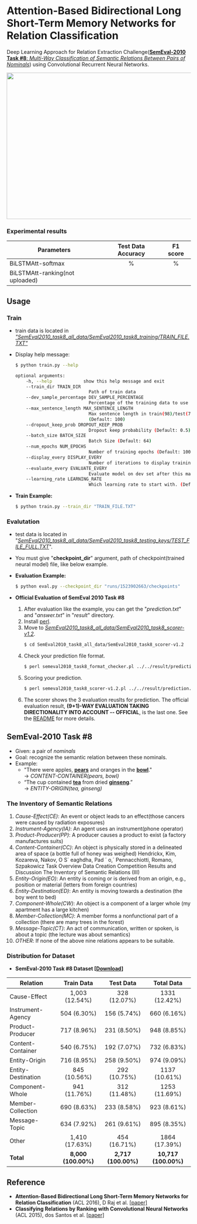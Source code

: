 # Attention-Based Bidirectional Long Short-Term Memory Networks for Relation Classification

Deep Learning Approach for Relation Extraction Challenge([**SemEval-2010 Task #8**: *Multi-Way Classification of Semantic Relations Between Pairs of Nominals*](https://docs.google.com/document/d/1QO_CnmvNRnYwNWu1-QCAeR5ToQYkXUqFeAJbdEhsq7w/preview)) using Convolutional Recurrent Neural Networks.

<p align="center">
	<img width="700" height="400" src="https://user-images.githubusercontent.com/8953934/40840406-82836d42-65e1-11e8-8b70-1592707a3fed.JPG">
</p>

### Experimental results

| Parameters                      | Test Data Accuracy  | F1 score             |
|---------------------------------|:-------------------:|:--------------------:|
| BiLSTMAtt-softmax               | %                   | %                    |
| BiLSTMAtt-ranking(not uploaded) |                     |                      |


## Usage
### Train
* train data is located in *<U>"SemEval2010_task8_all_data/SemEval2010_task8_training/TRAIN_FILE.TXT"*</U>
* Display help message:
	```bash
	$ python train.py --help
	```

	```bash
	optional arguments:
		-h, --help            show this help message and exit
		--train_dir TRAIN_DIR
								Path of train data
		--dev_sample_percentage DEV_SAMPLE_PERCENTAGE
								Percentage of the training data to use for validation
		--max_sentence_length MAX_SENTENCE_LENGTH
								Max sentence length in train(98)/test(70) data
								(Default: 100)
		--dropout_keep_prob DROPOUT_KEEP_PROB
								Dropout keep probability (Default: 0.5)
		--batch_size BATCH_SIZE
								Batch Size (Default: 64)
		--num_epochs NUM_EPOCHS
								Number of training epochs (Default: 100)
		--display_every DISPLAY_EVERY
								Number of iterations to display training info.
		--evaluate_every EVALUATE_EVERY
								Evaluate model on dev set after this many steps
		--learning_rate LEARNING_RATE
								Which learning rate to start with. (Default: 1e-3)
	```

* **Train Example:**
	```bash
	$ python train.py --train_dir "TRAIN_FILE.TXT" 
	```

### Evalutation
* test data is located in "<U>*SemEval2010_task8_all_data/SemEval2010_task8_testing_keys/TEST_FILE_FULL.TXT*</U>".
* You must give "**checkpoint_dir**" argument, path of checkpoint(trained neural model) file, like below example.

* **Evaluation Example:**
	```bash
	$ python eval.py --checkpoint_dir "runs/1523902663/checkpoints"
	```

* **Official Evaluation of SemEval 2010 Task #8**
	1. After evaluation like the example, you can get the "*prediction.txt*" and "*answer.txt*" in "*result*" directory.
	2. Install <U>[perl](https://www.perl.org/get.html)</U>.
	3. Move to <U>*SemEval2010_task8_all_data/SemEval2010_task8_scorer-v1.2*</U>.
        ```bash
        $ cd SemEval2010_task8_all_data/SemEval2010_task8_scorer-v1.2
		```
	4. Check your prediction file format.
		```bash
		$ perl semeval2010_task8_format_checker.pl ../../result/prediction.txt
		```
	5. Scoring your prediction.
		```bash
		$ perl semeval2010_task8_scorer-v1.2.pl ../../result/prediction.txt ../../result/answer.txt
		```
	6. The scorer shows the 3 evaluation reuslts for prediction. The official evaluation result, **(9+1)-WAY EVALUATION TAKING DIRECTIONALITY INTO ACCOUNT -- OFFICIAL**, is the last one. See the [README](SemEval2010_task8_all_data/SemEval2010_task8_scorer-v1.2/README.txt) for more details.
	
## SemEval-2010 Task #8
* Given: a pair of *nominals*
* Goal: recognize the semantic relation between these nominals.
* Example:
	* "There were apples, **<U>pears</U>** and oranges in the **<U>bowl</U>**." 
		<br> → *CONTENT-CONTAINER(pears, bowl)*
	* “The cup contained **<U>tea</U>** from dried **<U>ginseng</U>**.” 
		<br> → *ENTITY-ORIGIN(tea, ginseng)*


### The Inventory of Semantic Relations
1. *Cause-Effect(CE)*: An event or object leads to an effect(those cancers were caused by radiation exposures)
2. *Instrument-Agency(IA)*: An agent uses an instrument(phone operator)
3. *Product-Producer(PP)*: A producer causes a product to exist (a factory manufactures suits)
4. *Content-Container(CC)*: An object is physically stored in a delineated area of space (a bottle full of honey was weighed) Hendrickx, Kim, Kozareva, Nakov, O S´ eaghdha, Pad ´ o,´ Pennacchiotti, Romano, Szpakowicz Task Overview Data Creation Competition Results and Discussion The Inventory of Semantic Relations (III)
5. *Entity-Origin(EO)*: An entity is coming or is derived from an origin, e.g., position or material (letters from foreign countries)
6. *Entity-Destination(ED)*: An entity is moving towards a destination (the boy went to bed) 
7. *Component-Whole(CW)*: An object is a component of a larger whole (my apartment has a large kitchen)
8. *Member-Collection(MC)*: A member forms a nonfunctional part of a collection (there are many trees in the forest)
9. *Message-Topic(CT)*: An act of communication, written or spoken, is about a topic (the lecture was about semantics)
10. *OTHER*: If none of the above nine relations appears to be suitable.


### Distribution for Dataset
* **SemEval-2010 Task #8 Dataset [[Download](https://drive.google.com/file/d/0B_jQiLugGTAkMDQ5ZjZiMTUtMzQ1Yy00YWNmLWJlZDYtOWY1ZDMwY2U4YjFk/view?layout=list&ddrp=1&sort=name&num=50#)]**

| Relation           | Train Data          | Test Data           | Total Data           |
|--------------------|:-------------------:|:-------------------:|:--------------------:|
| Cause-Effect       | 1,003 (12.54%)      | 328 (12.07%)        | 1331 (12.42%)        |
| Instrument-Agency  | 504 (6.30%)         | 156 (5.74%)         | 660 (6.16%)          |
| Product-Producer   | 717 (8.96%)         | 231 (8.50%)         | 948 (8.85%)          |
| Content-Container  | 540 (6.75%)         | 192 (7.07%)         | 732 (6.83%)          |
| Entity-Origin      | 716 (8.95%)         | 258 (9.50%)         | 974 (9.09%)          |
| Entity-Destination | 845 (10.56%)        | 292 (10.75%)        | 1137 (10.61%)        |
| Component-Whole    | 941 (11.76%)        | 312 (11.48%)        | 1253 (11.69%)        |
| Member-Collection  | 690 (8.63%)         | 233 (8.58%)         | 923 (8.61%)          |
| Message-Topic      | 634 (7.92%)         | 261 (9.61%)         | 895 (8.35%)          |
| Other              | 1,410 (17.63%)      | 454 (16.71%)        | 1864 (17.39%)        |
| **Total**          | **8,000 (100.00%)** | **2,717 (100.00%)** | **10,717 (100.00%)** |



## Reference
* **Attention-Based Bidirectional Long Short-Term Memory Networks for Relation Classification** (ACL 2016), D Raj et al. [[paper]](http://www.aclweb.org/anthology/P16-2034) 
* **Classifying Relations by Ranking with Convolutional Neural Networks** (ACL 2015), dos Santos et al. [[paper]](https://arxiv.org/pdf/1504.06580v2.pdf)
